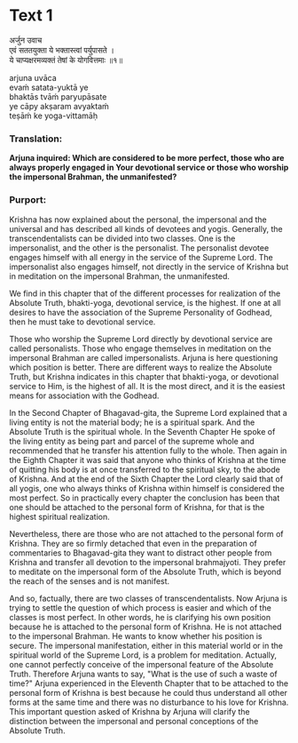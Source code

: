 # Text 1

अर्जुन उवाच  
एवं सततयुक्ता ये भक्तास्त्वां पर्युपासते ।  
ये चाप्यक्षरमव्यक्तं तेषां के योगवित्तमाः ॥१॥

arjuna uvāca  
evaḿ satata-yuktā ye  
bhaktās tvāḿ paryupāsate  
ye cāpy akṣaram avyaktaḿ  
teṣāḿ ke yoga-vittamāḥ



### Translation:

**Arjuna inquired: Which are considered to be more perfect, those who are always properly engaged in Your devotional service or those who worship the impersonal Brahman, the unmanifested?**

### Purport:

Krishna has now explained about the personal, the impersonal and the universal and has described all kinds of devotees and yogis. Generally, the transcendentalists can be divided into two classes. One is the impersonalist, and the other is the personalist. The personalist devotee engages himself with all energy in the service of the Supreme Lord. The impersonalist also engages himself, not directly in the service of Krishna but in meditation on the impersonal Brahman, the unmanifested.

We find in this chapter that of the different processes for realization of the Absolute Truth, bhakti-yoga, devotional service, is the highest. If one at all desires to have the association of the Supreme Personality of Godhead, then he must take to devotional service.

Those who worship the Supreme Lord directly by devotional service are called personalists. Those who engage themselves in meditation on the impersonal Brahman are called impersonalists. Arjuna is here questioning which position is better. There are different ways to realize the Absolute Truth, but Krishna indicates in this chapter that bhakti-yoga, or devotional service to Him, is the highest of all. It is the most direct, and it is the easiest means for association with the Godhead.

In the Second Chapter of Bhagavad-gita, the Supreme Lord explained that a living entity is not the material body; he is a spiritual spark. And the Absolute Truth is the spiritual whole. In the Seventh Chapter He spoke of the living entity as being part and parcel of the supreme whole and recommended that he transfer his attention fully to the whole. Then again in the Eighth Chapter it was said that anyone who thinks of Krishna at the time of quitting his body is at once transferred to the spiritual sky, to the abode of Krishna. And at the end of the Sixth Chapter the Lord clearly said that of all yogis, one who always thinks of Krishna within himself is considered the most perfect. So in practically every chapter the conclusion has been that one should be attached to the personal form of Krishna, for that is the highest spiritual realization.

Nevertheless, there are those who are not attached to the personal form of Krishna. They are so firmly detached that even in the preparation of commentaries to Bhagavad-gita they want to distract other people from Krishna and transfer all devotion to the impersonal brahmajyoti. They prefer to meditate on the impersonal form of the Absolute Truth, which is beyond the reach of the senses and is not manifest.

And so, factually, there are two classes of transcendentalists. Now Arjuna is trying to settle the question of which process is easier and which of the classes is most perfect. In other words, he is clarifying his own position because he is attached to the personal form of Krishna. He is not attached to the impersonal Brahman. He wants to know whether his position is secure. The impersonal manifestation, either in this material world or in the spiritual world of the Supreme Lord, is a problem for meditation. Actually, one cannot perfectly conceive of the impersonal feature of the Absolute Truth. Therefore Arjuna wants to say, "What is the use of such a waste of time?" Arjuna experienced in the Eleventh Chapter that to be attached to the personal form of Krishna is best because he could thus understand all other forms at the same time and there was no disturbance to his love for Krishna. This important question asked of Krishna by Arjuna will clarify the distinction between the impersonal and personal conceptions of the Absolute Truth.